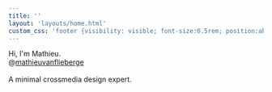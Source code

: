 ```yaml
---
title: ''
layout: 'layouts/home.html'
custom_css: 'footer {visibility: visible; font-size:0.5rem; position:absolute;bottom:1rem;} p {font-size: 2.5em} p {font-family: Roboto} main {margin-top: 15%;}'
---
```


Hi, I'm Mathieu<span id="dot">.</span>
<br>
<span id="insta"><span id="at">@</span><a target="_blank" href="https://www.instagram.com/mathieuvanflieberge/">mathieuvanflieberge</a></span>
<br><br>
<span id="inter">A minimal crossmedia design expert.</span>
